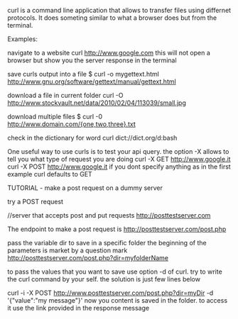 curl is a command line application that allows to transfer files using differnet protocols.
It does someting similar to what a browser does but from the terminal.



Examples:

navigate to a website
curl http://www.google.com
this will not open a browser but show you the server response in the terminal

save curls output into a file
$ curl -o mygettext.html http://www.gnu.org/software/gettext/manual/gettext.html

download a file in current folder
curl -O http://www.stockvault.net/data/2010/02/04/113039/small.jpg

download multiple files
$ curl -0 http://www.domain.com/{one,two,three}.txt

check in the dictionary for word
curl dict://dict.org/d:bash

One useful  way to use curls is to test your api query. the option -X allows to tell you what type of request you are doing
curl -X GET http://www.google.it
curl -X POST http://www.google.it
if you dont specify anything as in the first example curl defaults to GET

TUTORIAL - make a post request on a dummy server


try a POST request

//server that accepts post and put requests
http://posttestserver.com


The endpoint to make a post request is 
http://posttestserver.com/post.php

pass the variable dir to save in a specific folder the beginning of the parameters is market by a question mark
http://posttestserver.com/post.php?dir=myfolderName


to pass the values that you want to save use option -d of curl. try to write the curl command by your self. the solution is just few lines below 

curl -i -X POST http://www.posttestserver.com/post.php?dir=myDir -d '{"value":"my message"}' 
now you content is saved in the folder. to access it use the link provided in the response message


